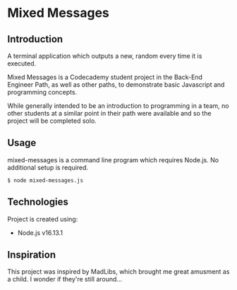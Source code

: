# Mixed Messages

## Introduction

A terminal application which outputs a new, random every time it is executed.

Mixed Messages is a Codecademy student project in the Back-End Engineer Path, as well as other paths, to demonstrate basic Javascript and programming concepts.

While generally intended to be an introduction to programming in a team, no other students at a similar point in their path were available and so the project will be completed solo.

## Usage

mixed-messages is a command line program which requires Node.js. No additional setup is required. 

```
$ node mixed-messages.js
```

## Technologies

Project is created using:

- Node.js v16.13.1

## Inspiration

This project was inspired by MadLibs, which brought me great amusment as a child. I wonder if they're still around...

